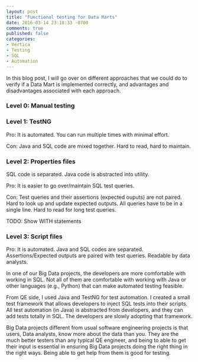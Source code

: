 ```yaml
---
layout: post
title: "Functional testing for Data Marts"
date: 2016-03-14 23:18:33 -0700
comments: true
published: false
categories: 
- Vertica
- Testing
- SQL
- Automation
---
```


In this blog post, I will go over on different approaches that we could do to verify if a Data Mart is implemented correctly, and advantages and disadvantages associated with each approach.

### Level 0: Manual testing


### Level 1: TestNG

Pro:
It is automated. You can run multiple times with minimal effort.

Con:
Java and SQL code are mixed together.
Hard to read, hard to maintain.

### Level 2: Properties files

SQL code is separated. Java code is abstracted into utility.

Pro:
It is easier to go over/maintain SQL test queries.

Con:
Test queries and their assertions (expected ouputs) are not paired. 
Hard to look up and update expected outputs.
All queries have to be in a single line. Hard to read for long test queries. 

TODO: Show WITH statements 

### Level 3: Script files

Pro:
It is automated.
Java and SQL codes are separated.
Assertions/Expected outputs are paired with test queries.
Readable by data analysts.

In one of our Big Data projects, the developers are more comfortable with working in SQL. Not all of them are comfortable with working with Java or other languages (e.g., Python) that can make automated testing feasible.

From QE side, I used Java and TestNG for test automation. I created a small test framework that allows developers to inject SQL tests into their scripts. All test automation (in Java) is abstracted from developers, and they can add tests totally in SQL. The developers are slowly adopting that framework.


Big Data projects different from usual software engineering projects is that users, Data analysts, know more about the data than you.
They are the much better testers than any typical QE engineer, and being to able to get their input is essential in ensuring Big Data projects doing the right thing in the right ways.
Being able to get help from them is good for testing.